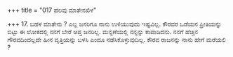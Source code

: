 +++
title = "017 ಹಲವು ಮಾತೇನಖಿಳ"

+++
17. ಬಹಳ ಮಾತೇನು ? ಎಲ್ಲ ಜನರಿಗೂ ನಾನು ಉಳಿಯುವುದು ಇಷ್ಟವಿಲ್ಲ. ಕೌರವರ ಒಡೆಯನ ಪ್ರೀತಿಯನ್ನು ಬಿಟ್ಟು ಈ ಲೋಕದಲ್ಲಿ ನನಗೆ ಬೇರೆ ಆಪ್ತ ಜನರಿಲ್ಲ. ಮನ್ನಣೆಯಲ್ಲಿ ನನ್ನನ್ನು ಕಾಪಾಡಿದನು. ನನಗೆ ಹೆಚ್ಚಿನ ಗೌರವದಿಂದಲ್ಲದೇ ಹೀನ ವೃತ್ತಿಯನ್ನು ಬಳಸಿ ಎಂದೂ ನಡೆಸಿಕೊಳ್ಳುವುದಿಲ್ಲ. ಕೌರವ ರಾಜನನ್ನು ನಾನು ಹೇಗೆ ಮರೆಯಲಿ ?